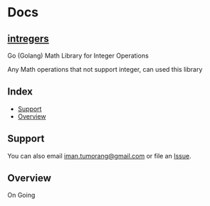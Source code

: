 # Docs 

## [intregers](#) 

Go (Golang) Math Library for Integer Operations

Any Math operations that not support integer, can used this library

## Index

* [Support](#support)
* [Overview](#overview)



## Support


You can also email <iman.tumorang@gmail.com> or file an [Issue](https://github.com/bxcodec/intregers/issues/new).

## Overview

On Going

